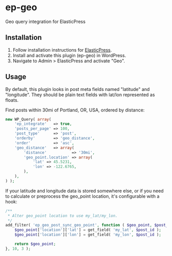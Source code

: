 # ep-geo
Geo query integration for ElasticPress

## Installation

1. Follow installation instructions for [ElasticPress](https://github.com/10up/ElasticPress#installation).
2. Install and activate this plugin (ep-geo) in WordPress.
3. Navigate to Admin > ElasticPress and activate "Geo".

## Usage

By default, this plugin looks in post meta fields named "latitude" and "longitude". They should be plain text fields with lat/lon represented as floats.

Find posts within 30mi of Portland, OR, USA, ordered by distance:

```php
new WP_Query( array(
    'ep_integrate'   => true,
    'posts_per_page' => 100,
    'post_type'      => 'post',
    'orderby'        => 'geo_distance',
    'order'          => 'asc',
    'geo_distance'   => array(
        'distance'           => '30mi',
        'geo_point.location' => array(
            'lat' => 45.5231,
            'lon' => -122.6765,
        ),
    ),
) );
```

If your latitude and longitude data is stored somewhere else, or if you need to calculate or preprocess the geo_point location, it's configurable with a hook:

```php
/**
 * Alter geo_point location to use my_lat/my_lon.
 */
add_filter( 'ep_geo_post_sync_geo_point', function ( $geo_point, $post_args, $post_id ) {
	$geo_point['location']['lat'] = get_field( 'my_lat', $post_id );
	$geo_point['location']['lon'] = get_field( 'my_lon', $post_id );

	return $geo_point;
}, 10, 3 );

```
